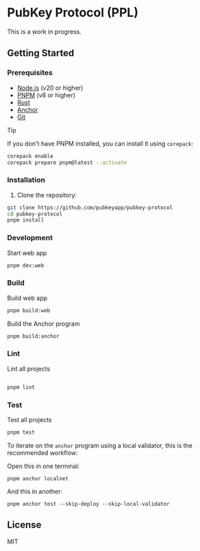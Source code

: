 # PubKey Protocol (PPL)

This is a work in progress.

## Getting Started

### Prerequisites

- [Node.js](https://nodejs.org/en/) (v20 or higher)
- [PNPM](https://pnpm.io/) (v8 or higher)
- [Rust](https://www.rust-lang.org/)
- [Anchor](https://www.anchor-lang.com/)
- [Git](https://git-scm.com/)

> [!TIP]
> If you don't have PNPM installed, you can install it using `corepack`:
>
> ```sh
> corepack enable
> corepack prepare pnpm@latest --activate
> ```

### Installation

1. Clone the repository:

```sh
git clone https://github.com/pubkeyapp/pubkey-protocol
cd pubkey-protocol
pnpm install
```

### Development

Start web app

```sh
pnpm dev:web
```

### Build

Build web app

```sh
pnpm build:web
```

Build the Anchor program

```sh
pnpm build:anchor
```

### Lint

Lint all projects

```sh

pnpm lint
```

### Test

Test all projects

```sh
pnpm test
```

To iterate on the `anchor` program using a local validator, this is the recommended workflow:

Open this in one terminal:

```shell
pnpm anchor localnet
```

And this in another:


```shell
pnpm anchor test --skip-deploy --skip-local-validator
```

## License

MIT
